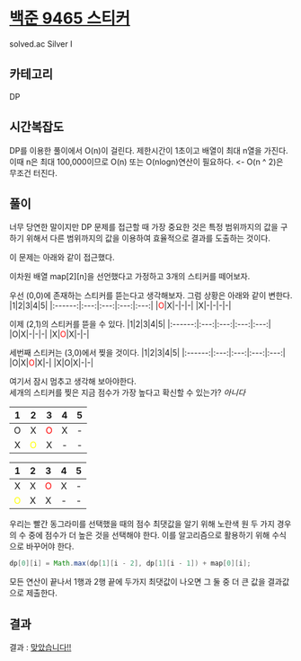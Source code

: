 # [백준 9465 스티커](https://www.acmicpc.net/problem/9465)

solved.ac Silver I

## 카테고리

DP

## 시간복잡도

DP를 이용한 풀이에서 O(n)이 걸린다.
제한시간이 1초이고 배열이 최대 n열을 가진다.
이때 n은 최대 100,000이므로 O(n) 또는 O(nlogn)연산이 필요하다. <- O(n ^ 2)은 무조건 터진다.

## 풀이

너무 당연한 말이지만 DP 문제를 접근할 때 가장 중요한 것은 특정 범위까지의 값을 구하기 위해서 다른 범위까지의 값을 이용하여 효율적으로 결과를 도출하는 것이다.

이 문제는 아래와 같이 접근했다.

이차원 배열 map[2][n]을 선언했다고 가정하고 3개의 스티커를 떼어보자.

우선 (0,0)에 존재하는 스티커를 뜯는다고 생각해보자. 그럼 상황은 아래와 같이 변한다.
|1|2|3|4|5|
|:------:|:---:|:---:|:---:|:---:|
|<span style="color:red">O</span>|X|-|-|-|
|X|-|-|-|-|

이제 (2,1)의 스티커를 뜯을 수 있다.
|1|2|3|4|5|
|:------:|:---:|:---:|:---:|:---:|
|O|X|-|-|-|
|X|<span style="color:red">O</span>|X|-|-|

세번째 스티커는 (3,0)에서 찢을 것이다.
|1|2|3|4|5|
|:------:|:---:|:---:|:---:|:---:|
|O|X|<span style="color:red">O</span>|X|-|
|X|O|X|-|-|

여기서 잠시 멈추고 생각해 보아야한다. <br> 세개의 스티커를 찢은 지금 점수가 가장 높다고 확신할 수 있는가? *아니다*

|1|2|3|4|5|
|:------:|:---:|:---:|:---:|:---:|
|O|X|<span style="color:red">O</span>|X|-|
|X|<span style="color:yellow">O</span>|X|-|-|

|1|2|3|4|5|
|:------:|:---:|:---:|:---:|:---:|
|X|X|<span style="color:red">O</span>|X|-|
|<span style="color:yellow">O</span>|X|X|-|-|

우리는 빨간 동그라미를 선택했을 때의 점수 최댓값을 알기 위해 노란색 원 두 가지 경우의 수 중에 점수가 더 높은 것을 선택해야 한다.
이를 알고리즘으로 활용하기 위해 수식으로 바꾸어야 한다.

```java
dp[0][i] = Math.max(dp[1][i - 2], dp[1][i - 1]) + map[0][i];
```

모든 연산이 끝나서 1행과 2행 끝에 두가지 최댓값이 나오면 그 둘 중 더 큰 값을 결과값으로 제출한다.

## 결과

결과 : [맞았습니다!!](https://www.acmicpc.net/source/63644597)
